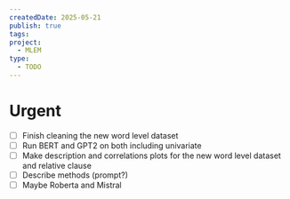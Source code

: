 ```yaml
---
createdDate: 2025-05-21
publish: true
tags: 
project:
  - MLEM
type:
  - TODO
---
```

# Urgent
- [ ] Finish cleaning the new word level dataset
- [ ] Run BERT and GPT2 on both including univariate
- [ ] Make description and correlations plots for the new word level dataset and relative clause
- [ ] Describe methods (prompt?)
- [ ] Maybe Roberta and Mistral